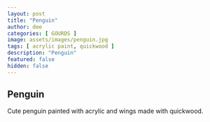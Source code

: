 ```yaml
---
layout: post
title: "Penguin"
author: dee
categories: [ GOURDS ]
image: assets/images/penguin.jpg
tags: [ acrylic paint, quickwood ]
description: "Penguin"
featured: false
hidden: false
---
```


## Penguin

Cute penguin painted with acrylic and wings made with quickwood.

